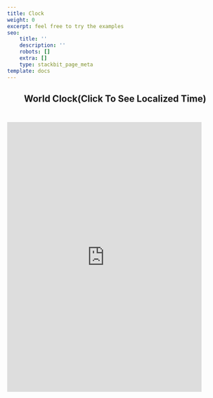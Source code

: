 ```yaml
---
title: Clock
weight: 0
excerpt: feel free to try the examples
seo:
    title: ''
    description: ''
    robots: []
    extra: []
    type: stackbit_page_meta
template: docs
---
```


<center>
<h2 style=" margin-bottom: 2em; align-self:center;">World Clock(Click To See Localized Time)</h2>
</center>

<iframe src="https://observablehq.com/embed/1b6399182c98cd36@480?cells=chart%2Cviewof+date" loading="lazy"
width="90%" height="629" frameborder="0">

<iframe src="https://codepen.io/bgoonz/full/QWgYoBp" loading="lazy"
width="90%" height="629" frameborder="0">
